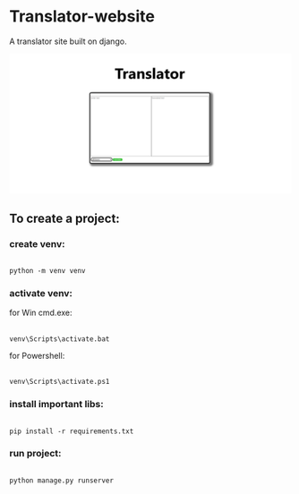 # Translator-website

A translator site built on django.

![](static/demo/photoScreen.png)

<h2>To create a project:</h2>

<h3>create venv:</h3>

##
    python -m venv venv

<h3>activate venv:</h3>   
for Win cmd.exe:

##
    venv\Scripts\activate.bat

for Powershell:

##
    venv\Scripts\activate.ps1

<h3>install important libs:</h3>

## 
    pip install -r requirements.txt

<h3>run project:</h3>

##
    python manage.py runserver

